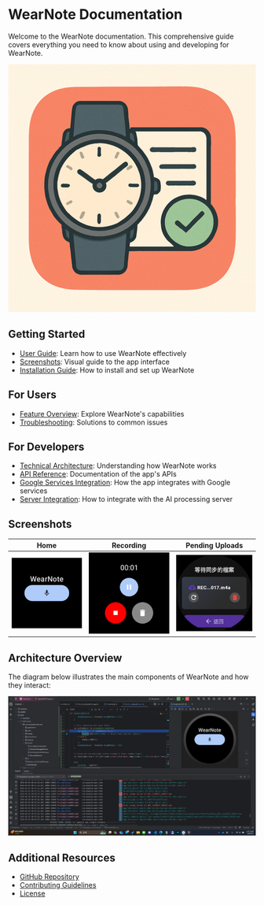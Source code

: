 # WearNote Documentation

Welcome to the WearNote documentation. This comprehensive guide covers everything you need to know about using and developing for WearNote.

![WearNote Logo](images/icon.png)

## Getting Started

- [User Guide](user/user-guide.md): Learn how to use WearNote effectively
- [Screenshots](user/screenshots.md): Visual guide to the app interface
- [Installation Guide](installation/installation.md): How to install and set up WearNote

## For Users

- [Feature Overview](user/features.md): Explore WearNote's capabilities
- [Troubleshooting](troubleshooting/solved-cases.md): Solutions to common issues

## For Developers

- [Technical Architecture](technical/architecture.md): Understanding how WearNote works
- [API Reference](api/api-reference.md): Documentation of the app's APIs
- [Google Services Integration](google/drive-integration.md): How the app integrates with Google services
- [Server Integration](server/ai-processing.md): How to integrate with the AI processing server

## Screenshots

| Home | Recording | Pending Uploads |
|------|-----------|-----------------|
|![Home](images/Home.png)|![Recording](images/recoding.png)|![Pending](images/PendingListPage.png)|

## Architecture Overview

The diagram below illustrates the main components of WearNote and how they interact:

![Architecture Diagram](images/develop.png)

## Additional Resources

- [GitHub Repository](https://github.com/yourusername/WearNote)
- [Contributing Guidelines](../CONTRIBUTING.md)
- [License](../LICENSE)
